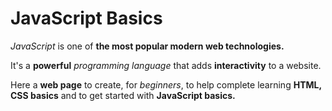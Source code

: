 # JavaScript Basics
<p><em>JavaScript</em> is one of <strong>the most popular modern web technologies.</strong></p>
<p>It's a <strong>powerful</strong> <em>programming language</em> that adds <strong>interactivity</strong> to a website.</p>

<p>Here a <strong>web page</strong> to create, for <em>beginners</em>, to help complete learning <strong>HTML, CSS basics</strong> and to get started with <strong>JavaScript basics.</strong></p>
